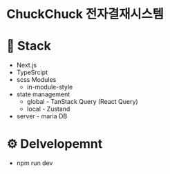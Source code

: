 # ChuckChuck 전자결재시스템

# 🚀 Stack
* Next.js
* TypeSrcipt
* scss Modules
  * in-module-style
* state management
  * global - TanStack Query (React Query)
  * local - Zustand
* server - maria DB
  
# ⚙️ Delvelopemnt
* npm run dev